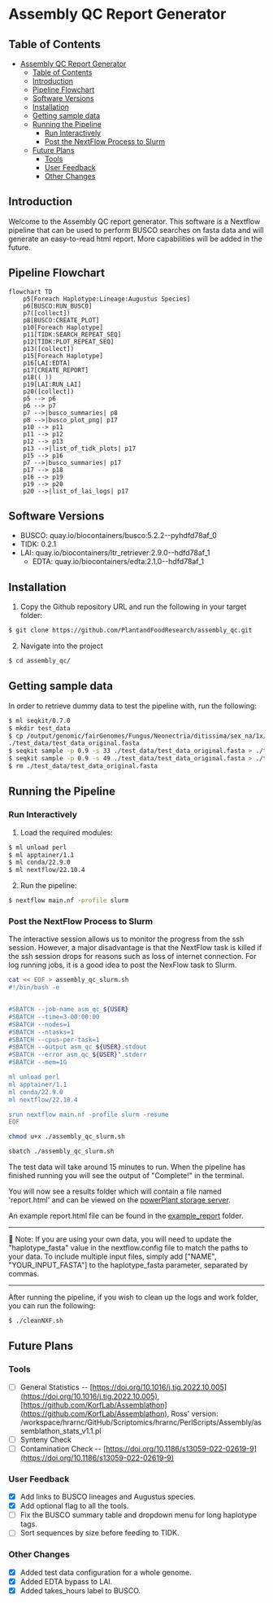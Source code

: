 # Assembly QC Report Generator

## Table of Contents

- [Assembly QC Report Generator](#assembly-qc-report-generator)
  - [Table of Contents](#table-of-contents)
  - [Introduction](#introduction)
  - [Pipeline Flowchart](#pipeline-flowchart)
  - [Software Versions](#software-versions)
  - [Installation](#installation)
  - [Getting sample data](#getting-sample-data)
  - [Running the Pipeline](#running-the-pipeline)
    - [Run Interactively](#run-interactively)
    - [Post the NextFlow Process to Slurm](#post-the-nextflow-process-to-slurm)
  - [Future Plans](#future-plans)
    - [Tools](#tools)
    - [User Feedback](#user-feedback)
    - [Other Changes](#other-changes)

## Introduction

Welcome to the Assembly QC report generator. This software is a Nextflow pipeline that can be used to perform BUSCO searches on fasta data and will generate an easy-to-read html report. More capabilities will be added in the future.

## Pipeline Flowchart

```mermaid
flowchart TD
    p5[Foreach Haplotype:Lineage:Augustus Species]
    p6[BUSCO:RUN_BUSCO]
    p7([collect])
    p8[BUSCO:CREATE_PLOT]
    p10[Foreach Haplotype]
    p11[TIDK:SEARCH_REPEAT_SEQ]
    p12[TIDK:PLOT_REPEAT_SEQ]
    p13([collect])
    p15[Foreach Haplotype]
    p16[LAI:EDTA]
    p17[CREATE_REPORT]
    p18(( ))
    p19[LAI:RUN_LAI]
    p20([collect])
    p5 --> p6
    p6 --> p7
    p7 -->|busco_summaries| p8
    p8 -->|busco_plot_png| p17
    p10 --> p11
    p11 --> p12
    p12 --> p13
    p13 -->|list_of_tidk_plots| p17
    p15 --> p16
    p7 -->|busco_summaries| p17
    p17 --> p18
    p16 --> p19
    p19 --> p20
    p20 -->|list_of_lai_logs| p17
```

## Software Versions

- BUSCO: quay.io/biocontainers/busco:5.2.2--pyhdfd78af_0
- TIDK: 0.2.1
- LAI: quay.io/biocontainers/ltr_retriever:2.9.0--hdfd78af_1
  - EDTA: quay.io/biocontainers/edta:2.1.0--hdfd78af_1

## Installation

1. Copy the Github repository URL and run the following in your target folder:

```bash
$ git clone https://github.com/PlantandFoodResearch/assembly_qc.git
```

2. Navigate into the project

```bash
$ cd assembly_qc/
```

## Getting sample data

In order to retrieve dummy data to test the pipeline with, run the following:

```bash
$ ml seqkit/0.7.0
$ mkdir test_data
$ cp /output/genomic/fairGenomes/Fungus/Neonectria/ditissima/sex_na/1x/assembly_rs324p/v1/Nd324_canupilon_all.sorted.renamed.fasta \
./test_data/test_data_original.fasta
$ seqkit sample -p 0.9 -s 33 ./test_data/test_data_original.fasta > ./test_data/test_data1.fasta
$ seqkit sample -p 0.9 -s 49 ./test_data/test_data_original.fasta > ./test_data/test_data2.fasta
$ rm ./test_data/test_data_original.fasta
```

## Running the Pipeline

### Run Interactively

1. Load the required modules:

```bash
$ ml unload perl
$ ml apptainer/1.1
$ ml conda/22.9.0
$ ml nextflow/22.10.4
```

2. Run the pipeline:

```bash
$ nextflow main.nf -profile slurm
```

### Post the NextFlow Process to Slurm

The interactive session allows us to monitor the progress from the ssh session. However, a major disadvantage is that the NextFlow task is killed if the ssh session drops for reasons such as loss of internet connection. For log running jobs, it is a good idea to post the NexFlow task to Slurm.

```bash
cat << EOF > assembly_qc_slurm.sh
#!/bin/bash -e


#SBATCH --job-name asm_qc_${USER}
#SBATCH --time=3-00:00:00
#SBATCH --nodes=1
#SBATCH --ntasks=1
#SBATCH --cpus-per-task=1
#SBATCH --output asm_qc_${USER}.stdout
#SBATCH --error asm_qc_${USER}".stderr
#SBATCH --mem=1G

ml unload perl
ml apptainer/1.1
ml conda/22.9.0
ml nextflow/22.10.4

srun nextflow main.nf -profile slurm -resume
EOF

chmod u+x ./assembly_qc_slurm.sh

sbatch ./assembly_qc_slurm.sh
```

The test data will take around 15 minutes to run. When the pipeline has finished running you will see the output of "Complete!" in the terminal.

You will now see a results folder which will contain a file named 'report.html' and can be viewed on the [powerPlant storage server](https://storage.powerplant.pfr.co.nz).

An example report.html file can be found in the [example_report](./example_report/) folder.

---

:memo: Note: If you are using your own data, you will need to update the "haplotype_fasta" value in the nextflow.config file to match the paths to your data. To include multiple input files, simply add ["NAME", "YOUR_INPUT_FASTA"] to the haplotype_fasta parameter, separated by commas.

---

After running the pipeline, if you wish to clean up the logs and work folder, you can run the following:

```bash
$ ./cleanNXF.sh
```

## Future Plans

### Tools

- [ ] General Statistics -- [https://doi.org/10.1016/j.tig.2022.10.005](https://doi.org/10.1016/j.tig.2022.10.005), [https://github.com/KorfLab/Assemblathon](https://github.com/KorfLab/Assemblathon), Ross' version: /workspace/hrarnc/GitHub/Scriptomics/hrarnc/PerlScripts/Assembly/assemblathon_stats_v1.1.pl
- [ ] Synteny Check
- [ ] Contamination Check -- [https://doi.org/10.1186/s13059-022-02619-9](https://doi.org/10.1186/s13059-022-02619-9)

### User Feedback

- [x] Add links to BUSCO lineages and Augustus species.
- [x] Add optional flag to all the tools.
- [ ] Fix the BUSCO summary table and dropdown menu for long haplotype tags.
- [ ] Sort sequences by size before feeding to TIDK.

### Other Changes

- [x] Added test data configuration for a whole genome.
- [x] Added EDTA bypass to LAI.
- [x] Added takes_hours label to BUSCO.
